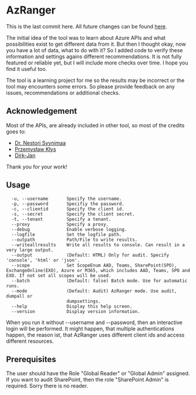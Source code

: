 # AzRanger

This is the last commit here. All future changes can be found [here](https://github.com/cirosec/AzRanger).

The initial idea of the tool was to learn about Azure APIs and what possibilities exist to get different data from it. But then I thought okay, now you have a lot of data, what to do with it? So I added code to verify these information and settings agains different recommendations. It is not fully featured or reliable yet, but I will include more checks over time. I hope you find it useful too. 

The tool is a learning project for me so the results may be incorrect or the tool may encounters some errors. So please provide feedback on any issues, recommendations or additional checks.

## Acknowledgement

Most of the APIs, are already included in other tool, so most of the credits goes to:

* [Dr. Nestori Syynimaa](https://twitter.com/DrAzureAD)
* [Przemysław Kłys](https://twitter.com/PrzemyslawKlys)
* [Dirk-Jan](https://twitter.com/_dirkjan)

Thank you for your work!

## Usage

```
  -u, --username       Specify the username.
  -p, --password       Specifiy the password.
  -c, --clientid       Specify the client id.
  -s, --secret         Specify the client secret.
  -t, --tenant         Specify a tenant.
  --proxy              Specify a proxy.
  --debug              Enable verbose logging.
  --logfile            Set the logfile path.
  --outpath            Path/File to write results.
  --writeallresults    Write all results to console. Can result in a very large output.
  --output             (Default: HTML) Only for audit. Specify 'console', 'html' or 'json'.
  --scope              Set ScopeEnum AAD, Teams, SharePoint(SPO), ExchangeOnline(EXO), Azure or M365, which includes AAD, Teams, SPO and EXO. If not set all scopes will be used.
  --batch              (Default: false) Batch mode. Use for automatic runs.
  --mode               (Default: Audit) AzRanger mode. Use audit, dumpall or
                       dumpsettings.
  --help               Display this help screen.
  --version            Display version information.

```

When you run it without --username and --password, then an interactive login will be performed. It might happen, that multiple authentications happen, the reason ist, that AzRanger uses different client ids and access different resources. 

## Prerequisites

The user should have the Role "Global Reader" or "Global Admin" assigned. If you want to audit SharePoint, then the role "SharePoint Admin" is required. Sorry there is no reader. 
